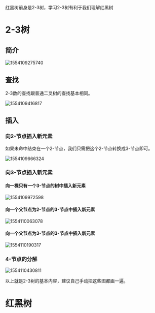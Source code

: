 红黑树前身是2-3树，学习2-3树有利于我们理解红黑树

# 2-3树

## 简介

![1554109275740](../images/23树节点.png)

## 查找

2-3数的查找跟普通二叉树的查找基本相同。

![1554109416817](../images/23树查找.png)

## 插入

### 向2-节点插入新元素

如果未命中结束在一个2-节点，我们只需把这个2-节点转换成3-节点即可。

![1554109666324](../images/23树2-节点插入新元素.png)

### 向3-节点插入新元素

#### 向一棵只有一个3-节点的树中插入新元素 

![1554109972598](../images/23树3-节点插入元素1.png)

#### 向一个父节点为2-节点的3-节点中插入新元素

![1554110063078](../images/23树3-节点插入元素2.png)

#### 向一个父节点为3-节点的3-节点中插入新元素

![1554110190317](../images/23树3-节点插入元素3.png)

### 4-节点的分解

![1554110430811](../images/23树分解4-节点汇总.png)



以上就是2-3树的基本内容，建议自己手动把这些图都画一遍。

# 红黑树


